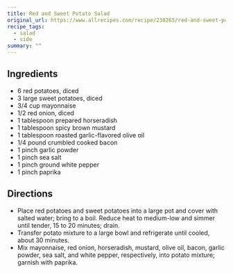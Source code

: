 ```yaml
---
title: Red and Sweet Potato Salad
original_url: https://www.allrecipes.com/recipe/238265/red-and-sweet-potato-salad
recipe_tags:
  - salad
  - side
summary: ""
---
```


## Ingredients

* 6 red potatoes, diced
* 3 large sweet potatoes, diced
* 3/4 cup mayonnaise
* 1/2 red onion, diced
* 1 tablespoon prepared horseradish
* 1 tablespoon spicy brown mustard
* 1 tablespoon roasted garlic-flavored olive oil
* 1/4 pound crumbled cooked bacon
* 1 pinch garlic powder
* 1 pinch sea salt
* 1 pinch ground white pepper
* 1 pinch paprika

## Directions

* Place red potatoes and sweet potatoes into a large pot and cover with salted water; bring to a boil. Reduce heat to medium-low and simmer until tender, 15 to 20 minutes; drain.
* Transfer potato mixture to a large bowl and refrigerate until cooled, about 30 minutes.
* Mix mayonnaise, red onion, horseradish, mustard, olive oil, bacon, garlic powder, sea salt, and white pepper, respectively, into potato mixture; garnish with paprika.